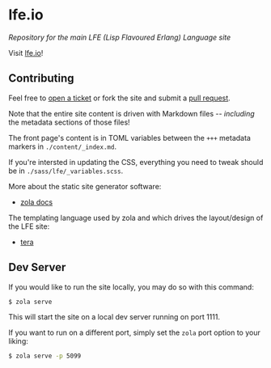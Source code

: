 # lfe.io

*Repository for the main LFE (Lisp Flavoured Erlang) Language site*

Visit <a href="http://lfe.io/">lfe.io</a>!

## Contributing

Feel free to <a href="https://github.com/lfe/lfe.github.io/issues/new">open a ticket</a>
or fork the site and submit a
<a href="https://github.com/lfe/lfe.github.io/pulls">pull request</a>.

Note that the entire site content is driven with Markdown files -- _including_ the metadata sections of those files!

The front page's content is in TOML variables between the `+++` metadata markers in `./content/_index.md`.

If you're intersted in updating the CSS, everything you need to tweak should be in `./sass/lfe/_variables.scss`.

More about the static site generator software:

* [zola docs](https://www.getzola.org/documentation/getting-started/installation/)

The templating language used by zola and which drives the layout/design of the LFE site:

* [tera](https://tera.netlify.app/docs#templates)

## Dev Server

If you would like to run the site locally, you may do so with this command:

```bash
$ zola serve
```

This will start the site on a local dev server running on port 1111.

If you want to run on a different port, simply set the `zola` port option to
your liking:

```bash
$ zola serve -p 5099
```
